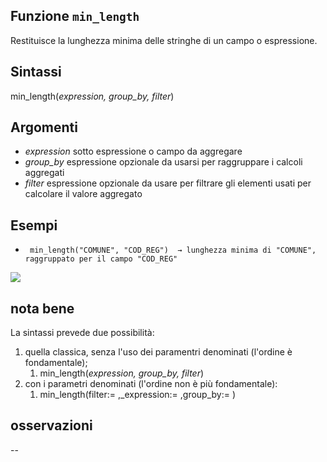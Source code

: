## Funzione `min_length`

Restituisce la lunghezza minima delle stringhe di un campo o espressione.

## Sintassi

min_length(_expression, group_by, filter_)

## Argomenti

* _expression_ sotto espressione o campo da aggregare
* _group_by_ espressione opzionale da usarsi per raggruppare i calcoli aggregati
* _filter_ espressione opzionale da usare per filtrare gli elementi usati per calcolare il valore aggregato

## Esempi

* ` min_length("COMUNE", "COD_REG")  → lunghezza minima di "COMUNE", raggruppato per il campo "COD_REG"`

![](/img/aggregates/min_length/min_length1.png)

## nota bene

La sintassi prevede due possibilità:
1. quella classica, senza l'uso dei paramentri denominati (l'ordine è fondamentale);
    1. min_length(_expression, group_by, filter_)
2. con i parametri denominati (l'ordine non è più fondamentale): 
    1. min_length(filter:= ,_expression:= ,group_by:= )

## osservazioni

--
